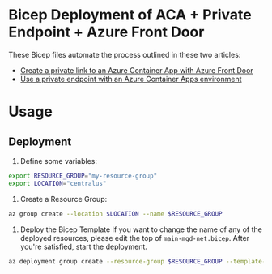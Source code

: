 # Bicep Deployment of ACA + Private Endpoint + Azure Front Door

These Bicep files automate the process outlined in these two articles:

* [Create a private link to an Azure Container App with Azure Front Door](https://learn.microsoft.com/en-us/azure/container-apps/how-to-integrate-with-azure-front-door)
* [Use a private endpoint with an Azure Container Apps environment](https://learn.microsoft.com/en-us/azure/container-apps/how-to-use-private-endpoint?pivots=azure-cli)

# Usage

## Deployment

1. Define some variables:

```bash
export RESOURCE_GROUP="my-resource-group"
export LOCATION="centralus"
```

1. Create a Resource Group:

```bash
az group create --location $LOCATION --name $RESOURCE_GROUP
```

1. Deploy the Bicep Template
If you want to change the name of any of the deployed resources, please edit the top of `main-mgd-net.bicep`. After you're satisfied, start the deployment.

```bash
az deployment group create --resource-group $RESOURCE_GROUP --template-file main-mgd-net.bicep
```
